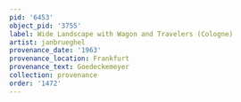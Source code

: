 ```yaml
---
pid: '6453'
object_pid: '3755'
label: Wide Landscape with Wagon and Travelers (Cologne)
artist: janbrueghel
provenance_date: '1963'
provenance_location: Frankfurt
provenance_text: Goedeckemeyer
collection: provenance
order: '1472'
---
```

